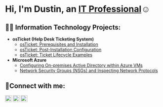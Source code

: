 <h1>Hi, I'm Dustin, an <a href="https://www.linkedin.com/in/dustin-tse-052a8b330/">IT Professional</a>☺</h1>

<h2>👨‍💻 Information Technology Projects:</h2>

- <b>osTicket (Help Desk Ticketing System)</b>
  - [osTicket: Prerequisites and Installation](https://github.com/Dustin-tse/osticket-prereqs)
  - [osTicket: Post-Installation Configuration](https://github.com/Dustin-tse/post-install-config)
  - [osTicket: Ticket Lifecycle Examples](https://github.com/Dustin-tse/ticket-lifecycle)
- <b>Microsoft Azure</b>
  - [Configuring On-premises Active Directory within Azure VMs](https://github.com/Dustin-tse/configure-ad)
  - [Network Security Groups (NSGs) and Inspecting Network Protocols](https://github.com/Dustin-tse/azure-network-protocols)

<h2>🤳Connect with me:</h2>

[<img align="left" alt="Josh | Twitter" width="22px" src="https://cdn.jsdelivr.net/npm/simple-icons@v3/icons/twitter.svg" />][twitter]
[<img align="left" alt="Josh | LinkedIn" width="22px" src="https://cdn.jsdelivr.net/npm/simple-icons@v3/icons/linkedin.svg" />][linkedin]
[<img align="left" alt="Josh | Instagram" width="22px" src="https://cdn.jsdelivr.net/npm/simple-icons@v3/icons/instagram.svg" />][instagram]

[twitter]: https://twitter.com/Josh
[instagram]: [https://www.instagram.com/Josh](https://www.instagram.com/dustin_.tze/)
[linkedin]: https://www.linkedin.com/in/dustin-tse-052a8b330?lipi=urn%3Ali%3Apage%3Ad_flagship3_profile_view_base_contact_details%3B83hnU1UzREWXV621kXA2YQ%3D%3D

